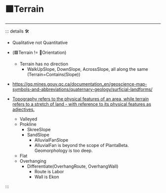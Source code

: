 # 🟩<ekos>Terrain</ekos>

---

<!-- =================================================== -->
<!-- =================================================== -->
<!-- =================================================== -->
<!-- =================================================== -->
<!-- =================================================== -->
::: details 🛠

- Qualitative not Quantitative

- (🟩Terrain != 🔻Orientation)
    - Terrain has no direction
        - WalkUpSlope, DownSlope, AcrossSlope, all along the same (Terrain=Contains(Slope))

- <https://gq.mines.gouv.qc.ca/documentation_en/geoscience-map-symbols-and-abbreviations/quaternary-geology/surficial-landforms/>

- [Topography refers to the physical features of an area, while terrain refers to a stretch of land - with reference to its physical features as adjectives.](https://hinative.com/questions/17497955)
    - Valleyed
    - Prokline
        - SkreeSlope
        - SandSlope
            - AlluvialFanSlope
            - AlluvialFan is beyond the scope of PlantaBeta. Geomorphology is too deep.
    - Flat
    - Overhanging
        - Differentiate(OverhangRoute, OverhangWall)
            - Route is Labor
            - Wall is Ekon

:::
